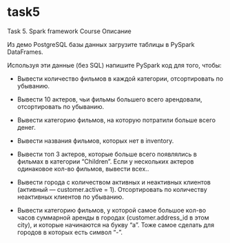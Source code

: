 # task5
Task 5. Spark framework Course
Описание

Из демо PostgreSQL базы данных загрузите таблицы в PySpark DataFrames.

Используя эти данные (без SQL) напишите PySpark код для того, чтобы:

- Вывести количество фильмов в каждой категории, отсортировать по убыванию.

- Вывести 10 актеров, чьи фильмы большего всего арендовали, отсортировать по убыванию.

- Вывести категорию фильмов, на которую потратили больше всего денег.

- Вывести названия фильмов, которых нет в inventory.

- Вывести топ 3 актеров, которые больше всего появлялись в фильмах в категории “Children”. Если у нескольких актеров одинаковое кол-во фильмов,    вывести всех..

- Вывести города с количеством активных и неактивных клиентов (активный — customer.active = 1). Отсортировать по количеству неактивных клиентов 
  по убыванию.

- Вывести категорию фильмов, у которой самое большое кол-во часов суммарной аренды в городах (customer.address_id в этом city), и которые 
  начинаются на букву “a”. Тоже самое сделать для городов в которых есть символ “-”.
